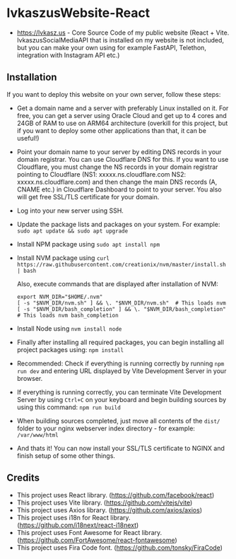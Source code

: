 # lvkaszusWebsite-React

- https://lvkasz.us - Core Source Code of my public website (React + Vite. lvkaszusSocialMediaAPI that is installed on my website is not included, but you can make your own using for example FastAPI, Telethon, integration with Instagram API etc.)


## Installation

If you want to deploy this website on your own server, follow these steps:

- Get a domain name and a server with preferably Linux installed on it. For free, you can get a server using Oracle Cloud and get up to 4 cores and 24GB of RAM to use on ARM64 architecture (overkill for this project, but if you want to deploy some other applications than that, it can be useful!)

- Point your domain name to your server by editing DNS records in your domain registrar. You can use Cloudflare DNS for this. If you want to use Cloudflare, you must change the NS records in your domain registrar pointing to Cloudflare (NS1: xxxxx.ns.cloudflare.com   NS2: xxxxx.ns.cloudflare.com) and then change the main DNS records (A, CNAME etc.) in Cloudflare Dashboard to point to your server. You also will get free SSL/TLS certificate for your domain.

- Log into your new server using SSH.

- Update the package lists and packages on your system. For example: `sudo apt update && sudo apt upgrade`

- Install NPM package using `sudo apt install npm`

- Install NVM package using `curl https://raw.githubusercontent.com/creationix/nvm/master/install.sh | bash`
  
  Also, execute commands that are displayed after installation of NVM:
  ```
  export NVM_DIR="$HOME/.nvm"
  [ -s "$NVM_DIR/nvm.sh" ] && \. "$NVM_DIR/nvm.sh"  # This loads nvm
  [ -s "$NVM_DIR/bash_completion" ] && \. "$NVM_DIR/bash_completion"  # This loads nvm bash_completion
  ```

- Install Node using `nvm install node`
 
- Finally after installing all required packages, you can begin installing all project packages using: `npm install`

- Recommended: Check if everything is running correctly by running `npm run dev` and entering URL displayed by Vite Development Server in your browser.

- If everything is running correctly, you can terminate Vite Development Server by using `Ctrl+C` on your keyboard and begin building sources by using this command: `npm run build`

- When building sources completed, just move all contents of the `dist/` folder to your nginx webserver index directory - for example: `/var/www/html`

- And thats it! You can now install your SSL/TLS certificate to NGINX and finish setup of some other things.


## Credits
- This project uses React library. (https://github.com/facebook/react)
- This project uses Vite library. (https://github.com/vitejs/vite)
- This project uses Axios library. (https://github.com/axios/axios)
- This project uses i18n for React library. (https://github.com/i18next/react-i18next)
- This project uses Font Awesome for React library. (https://github.com/FortAwesome/react-fontawesome)
- This project uses Fira Code font. (https://github.com/tonsky/FiraCode)
